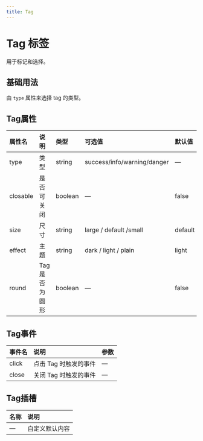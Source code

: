 ```yaml
---
title: Tag
---
```


# Tag 标签

用于标记和选择。

## 基础用法

由 `type` 属性来选择 tag 的类型。

<preview path="../examples/Tags.vue" title="" description=""></preview>

## Tag属性


| 属性名   | 说明           | 类型    | 可选值                      | 默认值  |
| :------- | :------------- | :------ | :-------------------------- | :------ |
| type     | 类型           | string  | success/info/warning/danger | —       |
| closable | 是否可关闭     | boolean | —                           | false   |
| size     | 尺寸           | string  | large / default /small      | default |
| effect   | 主题           | string  | dark / light / plain        | light   |
| round    | Tag 是否为圆形 | boolean | —                           | false   |

## Tag事件

| 事件名 | 说明                  | 参数 |
| :----- | :-------------------- | :--- |
| click  | 点击 Tag 时触发的事件 | —    |
| close  | 关闭 Tag 时触发的事件 | —    |

## Tag插槽

| 名称 | 说明           |
| :--- | :------------- |
| —    | 自定义默认内容 |